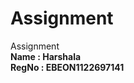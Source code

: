 # Assignment
 Assignment<br>
<strong>Name : Harshala</strong> <br>
<strong>RegNo : EBEON1122697141</strong>
